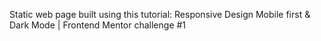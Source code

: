 Static web page built using this tutorial: Responsive Design Mobile first & Dark Mode | Frontend Mentor challenge #1